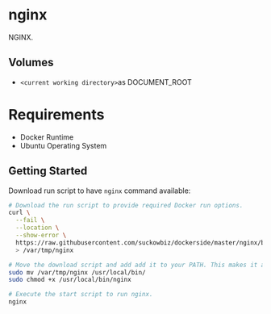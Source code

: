 # nginx

NGINX.

## Volumes

- `<current working directory>`as DOCUMENT_ROOT

# Requirements

- Docker Runtime
- Ubuntu Operating System

## Getting Started

Download run script to have `nginx` command available:

```bash
# Download the run script to provide required Docker run options.
curl \
  --fail \
  --location \
  --show-error \
  https://raw.githubusercontent.com/suckowbiz/dockerside/master/nginx/base/nginx \
  > /var/tmp/nginx

# Move the download script and add add it to your PATH. This makes it available from command line.
sudo mv /var/tmp/nginx /usr/local/bin/
sudo chmod +x /usr/local/bin/nginx

# Execute the start script to run nginx.
nginx
```